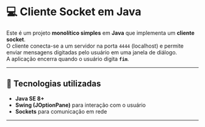 # 💻 Cliente Socket em Java

Este é um projeto **monolítico simples** em **Java** que implementa um **cliente socket**.  
O cliente conecta-se a um servidor na porta `4444` (localhost) e permite enviar mensagens digitadas pelo usuário em uma janela de diálogo.  
A aplicação encerra quando o usuário digita **`fim`**.

---

## 🚀 Tecnologias utilizadas
- **Java SE 8+**
- **Swing (JOptionPane)** para interação com o usuário
- **Sockets** para comunicação em rede

---
